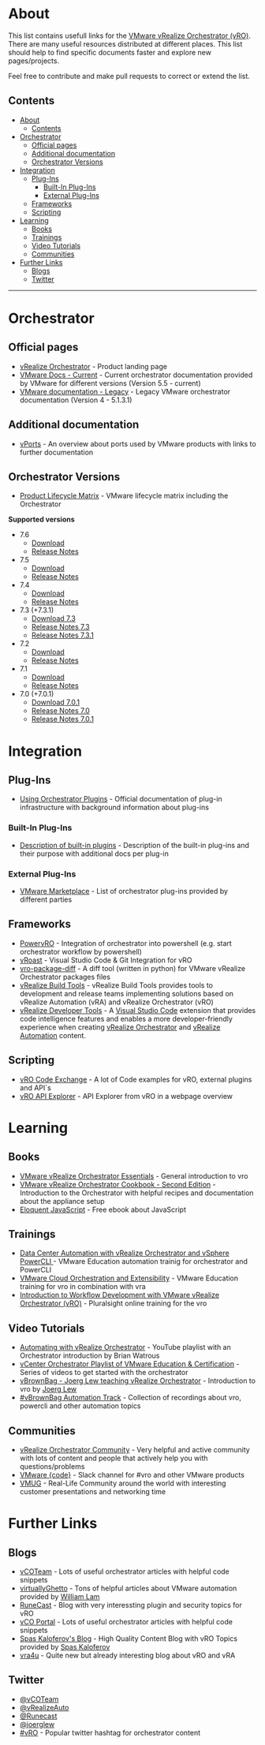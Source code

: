 # About

This list contains usefull links for the [VMware vRealize Orchestrator (vRO)](https://www.vmware.com/products/vrealize-orchestrator.html). There are many useful resources distributed at different places. This list should help to find specific  documents faster and explore new pages/projects.

Feel free to contribute and make pull requests to correct or extend the list.


## Contents

<!-- TOC -->

- [About](#about)
    - [Contents](#contents)
- [Orchestrator](#orchestrator)
    - [Official pages](#official-pages)
    - [Additional documentation](#additional-documentation)
    - [Orchestrator Versions](#orchestrator-versions)
- [Integration](#integration)
    - [Plug-Ins](#plug-ins)
        - [Built-In Plug-Ins](#built-in-plug-ins)
        - [External Plug-Ins](#external-plug-ins)
    - [Frameworks](#frameworks)
    - [Scripting](#scripting)
- [Learning](#learning)
    - [Books](#books)
    - [Trainings](#trainings)
    - [Video Tutorials](#video-tutorials)
    - [Communities](#communities)
- [Further Links](#further-links)
    - [Blogs](#blogs)
    - [Twitter](#twitter)

<!-- /TOC -->

---

# Orchestrator

## Official pages

- [vRealize Orchestrator](https://www.vmware.com/products/vrealize-orchestrator.html) - Product landing page
- [VMware Docs - Current](https://docs.vmware.com/en/vRealize-Orchestrator/index.html) - Current orchestrator documentation provided by VMware for different versions (Version 5.5 - current)
- [VMware documentation - Legacy](https://www.vmware.com/support/pubs/orchestrator_pubs.html) - Legacy VMware orchestrator documentation (Version 4 - 5.1.3.1)

## Additional documentation

- [vPorts](https://vports.info/ports/) - An overview about ports used by VMware products with links to further documentation

## Orchestrator Versions

- [Product Lifecycle Matrix](https://www.vmware.com/content/dam/digitalmarketing/vmware/en/pdf/support/product-lifecycle-matrix.pdf) - VMware lifecycle matrix including the Orchestrator

**Supported versions**
- 7.6
    - [Download](https://my.vmware.com/web/vmware/info/slug/infrastructure_operations_management/vmware_vrealize_automation/7_6)
    - [Release Notes](https://docs.vmware.com/en/vRealize-Orchestrator/7.6/rn/VMware-vRealize-Orchestrator-76-Release-Notes.html)
- 7.5
    - [Download](https://my.vmware.com/web/vmware/info/slug/infrastructure_operations_management/vmware_vrealize_automation/7_5)
    - [Release Notes](https://docs.vmware.com/en/vRealize-Orchestrator/7.5/rn/vRealize-Orchestrator-75-Release-Notes.html)
- 7.4
   - [Download](https://my.vmware.com/web/vmware/info/slug/infrastructure_operations_management/vmware_vrealize_automation/7_4)
    - [Release Notes](https://docs.vmware.com/en/vRealize-Orchestrator/7.4/rn/VMware-vRealize-Orchestrator-74.html)
- 7.3 (+7.3.1)
   - [Download 7.3](https://my.vmware.com/web/vmware/info/slug/infrastructure_operations_management/vmware_vrealize_automation/7_3)
    - [Release Notes 7.3](https://docs.vmware.com/en/vRealize-Orchestrator/7.3/rn/vrealize-orchestrator-73-release-notes.html)
    - [Release Notes 7.3.1](https://docs.vmware.com/en/vRealize-Orchestrator/7.3.1/rn/VMware-vRealize-Orchestrator-731.html)
- 7.2
    - [Download](https://my.vmware.com/web/vmware/info/slug/infrastructure_operations_management/vmware_vrealize_automation/7_2)
    - [Release Notes](https://docs.vmware.com/en/vRealize-Orchestrator/7.2/rn/vrealize-orchestrator-72-release-notes.html)
- 7.1
    - [Download](https://my.vmware.com/web/vmware/info/slug/infrastructure_operations_management/vmware_vrealize_automation/7_1)
    - [Release Notes](https://docs.vmware.com/en/vRealize-Orchestrator/7.1/rn/vrealize-orchestrator-71-release-notes.html)
- 7.0 (+7.0.1)
    - [Download 7.0.1](https://my.vmware.com/web/vmware/info/slug/infrastructure_operations_management/vmware_vrealize_automation/7_0)
    - [Release Notes 7.0](https://docs.vmware.com/en/vRealize-Orchestrator/7.0/rn/vrealize-orchestrator-70-release-notes.html)
    - [Release Notes 7.0.1](https://docs.vmware.com/en/vRealize-Orchestrator/7.0/rn/vrealize-orchestrator-701-release-notes.html)

# Integration

## Plug-Ins

- [Using Orchestrator Plugins](https://docs.vmware.com/en/vRealize-Orchestrator/7.6/com.vmware.vrealize.orchestrator-use-plugins.doc/GUID-DE4B52A2-C2F2-4FF3-8A9C-9247427A9907.html) - Official documentation of plug-in infrastructure with background information about plug-ins

### Built-In Plug-Ins
- [Description of built-in plugins](https://docs.vmware.com/en/vRealize-Orchestrator/7.6/com.vmware.vrealize.orchestrator-use-plugins.doc/GUID74B39140-439F-4B59-ACE0-4DFA18E2C58F.html) - Description of the built-in plug-ins and their purpose with additional docs per plug-in

### External Plug-Ins

- [VMware Marketplace](https://marketplace.vmware.com/vsx/?product=3458,1890,1891,1892,1893,1896&contentType=63) - List of orchestrator plug-ins provided by different parties 

## Frameworks
- [PowervRO](https://github.com/jakkulabs/PowervRO) - Integration of orchestrator into powershell (e.g. start orchestrator workflow by powershell)
- [vRoast](https://vroast.io/) - Visual Studio Code & Git Integration for vRO
- [vro-package-diff](https://github.com/lrivallain/vro-package-diff) - A diff tool (written in python) for VMware vRealize Orchestrator packages files
- [vRealize Build Tools](https://labs.vmware.com/flings/vrealize-build-tools) - vRealize Build Tools provides tools to development and release teams implementing solutions based on vRealize Automation (vRA) and vRealize Orchestrator (vRO)
- [vRealize Developer Tools](https://github.com/vmware/vrealize-developer-tools) - A [Visual Studio Code](https://code.visualstudio.com/) extension that provides code intelligence features and enables a more developer-friendly experience when creating [vRealize Orchestrator](https://www.vmware.com/products/vrealize-orchestrator.html) and [vRealize Automation](https://www.vmware.com/products/vrealize-automation.html) content.

## Scripting
- [vRO Code Exchange](https://code.vmware.com/samples) - A lot of Code examples for vRO, external plugins and API´s
- [vRO API Explorer](http://vroapi.com/) - API Explorer from vRO in a webpage overview

# Learning

## Books

- [VMware vRealize Orchestrator Essentials](https://www.packtpub.com/virtualization-and-cloud/vmware-vrealize-orchestrator-essentials) - General introduction to vro
- [VMware vRealize Orchestrator Cookbook - Second Edition](https://www.packtpub.com/virtualization-and-cloud/vmware-vrealize-orchestrator-cookbook-second-edition) - Introduction to the Orchestrator with helpful recipes and documentation about the appliance setup 
- [Eloquent JavaScript](http://eloquentjavascript.net/) - Free ebook about JavaScript

## Trainings

- [Data Center Automation with vRealize Orchestrator and vSphere PowerCLI
](https://mylearn.vmware.com/mgrReg/courses.cfm?ui=www_edu&a=one&id_subject=71972) - VMware Education automation trainig for orchestrator and PowerCLI
- [VMware Cloud Orchestration and Extensibility](https://mylearn.vmware.com/mgrreg/courses.cfm?ui=www_edu&a=one&id_subject=76643) - VMware Education training for vro in combination with vra
- [Introduction to Workflow Development with VMware vRealize Orchestrator (vRO)](https://www.pluralsight.com/courses/vmware-vrealize-orchestrator-workflow-development) - Pluralsight online training for the vro

## Video Tutorials

- [Automating with vRealize Orchestrator](https://www.youtube.com/playlist?list=PL1JSSDnw-d0ETv0GM6KOUoVKg_M-IFwzi) - YouTube playlist with an Orchestrator introduction by Brian Watrous
- [vCenter Orchestrator Playlist of VMware Education & Certification](https://www.youtube.com/playlist?list=PL6611Q6qmwxX6eVkJqsBJboke0MnFFkF2) - Series of videos to get started with the orchestrator
- [vBrownBag - Joerg Lew teaching vRealize Orchestrator](https://www.youtube.com/watch?v=Z8Aje67ph9c) - Introduction to vro by [Joerg Lew](https://github.com/tschoergez)
- [#vBrownBag Automation Track](https://vbrownbag.com/vbrownbag-technology-series/vbrownbag-automate-all-the-things-training-schedule/) - Collection of recordings about vro, powercli and other automation topics

## Communities

- [vRealize Orchestrator Community](https://communities.vmware.com/community/vmtn/vrealize/orchestrator/overview) - Very helpful and active community with lots of content and people that actively help you with questions/problems
- [VMware {code}](https://code.vmware.com/join) - Slack channel for #vro and other VMware products
- [VMUG](https://community.vmug.com/home) - Real-Life Community around the world with interesting customer presentations and networking time

# Further Links

## Blogs

- [vCOTeam](https://www.vcoteam.info/) - Lots of useful orchestrator articles with helpful code snippets
- [virtuallyGhetto](https://www.virtuallyghetto.com/) - Tons of helpful articles about VMware automation provided by [William Lam](https://github.com/lamw)
- [RuneCast](https://www.runecast.com/blog) - Blog with very interessting plugin and security topics for vRO
- [vCO Portal](http://www.vcoportal.de/) - Lots of useful orchestrator articles with helpful code snippets
- [Spas Kaloferov's Blog](http://kaloferov.com/blog/category/vco/) - High Quality Content Blog with vRO Topics provided by [Spas Kaloferov](https://twitter.com/SpasKaloferov)
- [vra4u](https://vra4u.wordpress.com/category/vro/) - Quite new but already interesting blog about vRO and vRA

## Twitter

- [@vCOTeam](https://twitter.com/vCOTeam?lang=en)
- [@vRealizeAuto](https://twitter.com/vrealizeauto?lang=en)
- [@Runecast](https://twitter.com/Runecast?lang=en)
- [@joerglew](https://twitter.com/joerglew)
- [#vRO](https://twitter.com/search?q=%23vro&src=typd) - Popular twitter hashtag for orchestrator content
